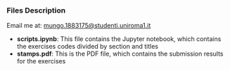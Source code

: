 ### Files Description

Email me at: [mungo.1883175@studenti.uniroma1.it](mailto:mungo.1883175@studenti.uniroma1.it)

- **scripts.ipynb**: This file contains the Jupyter notebook, which contains the exercises codes divided by section and titles
- **stamps.pdf**: This is the PDF file, which contains the submission results for the exercises